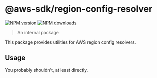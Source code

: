 # @aws-sdk/region-config-resolver

[![NPM version](https://img.shields.io/npm/v/@aws-sdk/region-config-resolver/latest.svg)](https://www.npmjs.com/package/@aws-sdk/region-config-resolver)
[![NPM downloads](https://img.shields.io/npm/dm/@aws-sdk/region-config-resolver.svg)](https://www.npmjs.com/package/@aws-sdk/region-config-resolver)

> An internal package

This package provides utilities for AWS region config resolvers.

## Usage

You probably shouldn't, at least directly.
